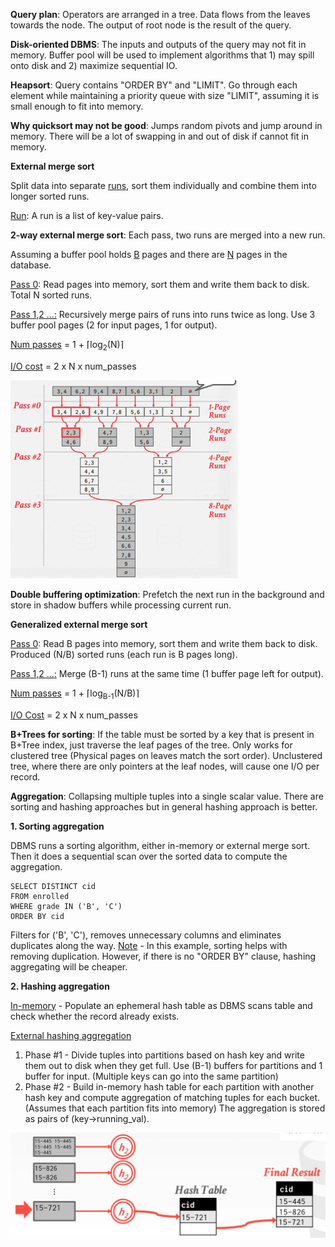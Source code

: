 **Query plan**: Operators are arranged in a tree. Data flows from the leaves towards the node. The output of root node is the result of the query.

**Disk-oriented DBMS**: The inputs and outputs of the query may not fit in memory. Buffer pool will be used to implement algorithms that 1) may spill onto disk and 2) maximize sequential IO.

**Heapsort**: Query contains "ORDER BY" and "LIMIT". Go through each element while maintaining a priority queue with size "LIMIT", assuming it is small enough to fit into memory.

**Why quicksort may not be good**: Jumps random pivots and jump around in memory. There will be a lot of swapping in and out of disk if cannot fit in memory.

**External merge sort**

Split data into separate <ins>runs</ins>, sort them individually and combine them into longer sorted runs.

<ins>Run</ins>: A run is a list of key-value pairs.

**2-way external merge sort**: Each pass, two runs are merged into a new run.

Assuming a buffer pool holds <ins>B</ins> pages and there are <ins>N</ins> pages in the database.

<ins>Pass 0</ins>: Read pages into memory, sort them and write them back to disk. Total N sorted runs.

<ins>Pass 1,2 ...:</ins> Recursively merge pairs of runs into runs twice as long. Use 3 buffer pool pages (2 for input pages, 1 for output).

<ins>Num passes</ins> = 1 + ⌈log<sub>2</sub>(N)⌉

<ins>I/O cost</ins> = 2 x N x num_passes

![](images/Pasted%20image%2020220929141712.png)

**Double buffering optimization**: Prefetch the next run in the background and store in shadow buffers while processing current run.

**Generalized external merge sort**

<ins>Pass 0</ins>: Read B pages into memory, sort them and write them back to disk. Produced (N/B) sorted runs (each run is B pages long).

<ins>Pass 1,2 ...:</ins> Merge (B-1) runs at the same time (1 buffer page left for output).

<ins>Num passes</ins> = 1 + ⌈log<sub>B-1</sub>(N/B)⌉

<ins>I/O Cost</ins> = 2 x N x num_passes

**B+Trees for sorting**: If the table must be sorted by a key that is present in B+Tree index, just traverse the leaf pages of the tree. Only works for clustered tree (Physical pages on leaves match the sort order). Unclustered tree, where there are only pointers at the leaf nodes, will cause one I/O per record.

**Aggregation**: Collapsing multiple tuples into a single scalar value. There are sorting and hashing approaches but in general hashing approach is better.

**1. Sorting aggregation**

DBMS runs a sorting algorithm, either in-memory or external merge sort. Then it does a sequential scan over the sorted data to compute the aggregation.

```
SELECT DISTINCT cid
FROM enrolled
WHERE grade IN ('B', 'C')
ORDER BY cid
```

Filters for ('B', 'C'), removes unnecessary columns and eliminates duplicates along the way. <ins>Note</ins> - In this example, sorting helps with removing duplication. However, if there is no "ORDER BY" clause, hashing aggregating will be cheaper.

**2. Hashing aggregation**

<ins>In-memory</ins> - Populate an ephemeral hash table as DBMS scans table and check whether the record already exists.

<ins>External hashing aggregation</ins>

1. Phase #1 - Divide tuples into partitions based on hash key and write them out to disk when they get full. Use (B-1) buffers for partitions and 1 buffer for input. (Multiple keys can go into the same partition)
2. Phase #2 - Build in-memory hash table for each partition with another hash key and compute aggregation of matching tuples for each bucket. (Assumes that each partition fits into memory) The aggregation is stored as pairs of (key->running_val).

![](images/Pasted%20image%2020220929145112.png)